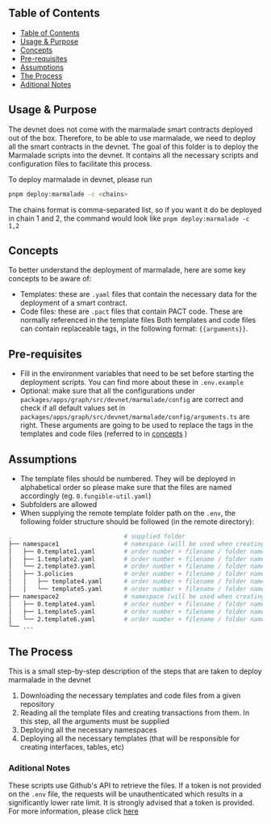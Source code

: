 ## Table of Contents

- [Table of Contents][1]
- [Usage & Purpose][2]
- [Concepts][3]
- [Pre-requisites][4]
- [Assumptions][5]
- [The Process][6]
- [Aditional Notes][7]

## Usage & Purpose

The devnet does not come with the marmalade smart contracts deployed out of the
box. Therefore, to be able to use marmalade, we need to deploy all the smart
contracts in the devnet. The goal of this folder is to deploy the Marmalade
scripts into the devnet. It contains all the necessary scripts and configuration
files to facilitate this process.

To deploy marmalade in devnet, please run

```sh
pnpm deploy:marmalade -c <chains>
```

The chains format is comma-separated list, so if you want it do be deployed in
chain 1 and 2, the command would look like `pnpm deploy:marmalade -c 1,2`

## Concepts

To better understand the deployment of marmalade, here are some key concepts to
be aware of:

- Templates: these are `.yaml` files that contain the necessary data for the
  deployment of a smart contract.
- Code files: these are `.pact` files that contain PACT code. These are normally
  referenced in the template files Both templates and code files can contain
  replaceable tags, in the following format: `{{arguments}}`.

## Pre-requisites

- Fill in the environment variables that need to be set before starting the
  deployment scripts. You can find more about these in `.env.example`
- Optional: make sure that all the configurations under
  `packages/apps/graph/src/devnet/marmalade/config` are correct and check if all
  default values set in
  `packages/apps/graph/src/devnet/marmalade/config/arguments.ts` are right.
  These arguments are going to be used to replace the tags in the templates and
  code files (referred to in [concepts](#concepts) )

## Assumptions

- The template files should be numbered. They will be deployed in alphabetical
  order so please make sure that the files are named accordingly (eg.
  `0.fungible-util.yaml`)
- Subfolders are allowed
- When supplying the remote template folder path on the `.env`, the following
  folder structure should be followed (in the remote directory):

```bash
.                               # supplied folder
├── namespace1                  # namespace (will be used when creating transaction)
│   ├── 0.template1.yaml        # order number + filename / folder name
│   ├── 1.template2.yaml        # order number + filename / folder name
│   └── 2.template3.yaml        # order number + filename / folder name
│   ├── 3.policies              # order number + filename / folder name
│   │   ├── template4.yaml      # order number + filename / folder name
│   │   └── template5.yaml      # order number + filename / folder name
├── namespace2                  # namespace (will be used when creating transaction)
│   ├── 0.template4.yaml        # order number + filename / folder name
│   ├── 1.template5.yaml        # order number + filename / folder name
│   └── 2.template6.yaml        # order number + filename / folder name
└── ...
```

## The Process

This is a small step-by-step description of the steps that are taken to deploy
marmalade in the devnet

1. Downloading the necessary templates and code files from a given repository
2. Reading all the template files and creating transactions from them. In this
   step, all the arguments must be supplied
3. Deploying all the necessary namespaces
4. Deploying all the necessary templates (that will be responsible for creating
   interfaces, tables, etc)

### Aditional Notes

These scripts use Github's API to retrieve the files. If a token is not provided
on the `.env` file, the requests will be unauthenticated which results in a
significantly lower rate limit. It is strongly advised that a token is provided.
For more information, please click
[here](https://docs.github.com/en/rest/overview/rate-limits-for-the-rest-api?apiVersion=2022-11-28)

[1]: #table-of-contents
[2]: #usage--purpose
[3]: #concepts
[4]: #pre-requisites
[5]: #assumptions
[6]: #the-process
[7]: #aditional-notes

